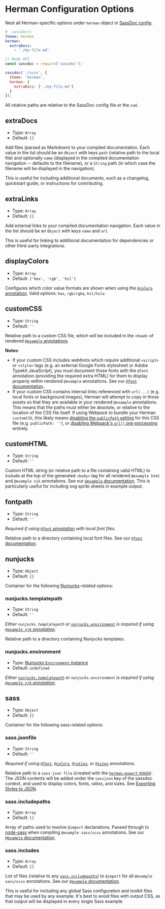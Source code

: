 # Herman Configuration Options

Nest all Herman-specific options
under `herman` object in [SassDoc config][sdconfig].

[sdconfig]: http://sassdoc.com/configuration/

```yaml
# .sassdocrc
theme: herman
herman:
  extraDocs:
    - './my-file.md'
```

```js
// Node API
const sassdoc = require('sassdoc');

sassdoc('./scss', {
  theme: 'herman',
  herman: {
    extraDocs: ['./my-file.md']
  }
});
```

All relative paths are relative to the SassDoc config file or the `cwd`.


## extraDocs

- Type: `Array`
- Default: `[]`

Add files (parsed as Markdown) to your compiled documentation.
Each value in the list should be an `Object`
with keys `path` (relative path to the local file)
and optionally `name` (displayed in the compiled documentation navigation --
defaults to the filename),
or a `String` path
(in which case the filename will be displayed in the navigation).

This is useful for including additional documents,
such as a changelog, quickstart guide,
or instructions for contributing.


## extraLinks

- Type: `Array`
- Default: `[]`

Add external links to your compiled documentation navigation.
Each value in the list should be an `Object` with keys `name` and `url`.

This is useful for linking to additional documentation
for dependencies or other third-party integrations.


## displayColors

- Type: `Array`
- Default: `['hex', 'rgb', 'hsl']`

Configures which color value formats are shown
when using the [`@colors` annotation][color-preview].
Valid options: `hex`, `rgb/rgba`, `hsl/hsla`

[color-preview]: http://oddbird.net/herman/docs/demo_colors.html


## customCSS

- Type: `String`
- Default: `''`

Relative path to a custom CSS file,
which will be included in the `<head>` of rendered
[`@example` annotations][example-docs].

**Notes:**

- If your custom CSS includes webfonts
  which require additional `<script>` or `<style>` tags
  (e.g. an external Google Fonts stylesheet or Adobe Typekit JavaScript),
  you must document those fonts with the `@font` annotation
  (providing the required extra HTML)
  for them to display properly
  within rendered `@example` annotations.
  See our [`@font` documentation][font-docs-webfonts].
- If your custom CSS contains internal links
  referenced with `url(...)`
  (e.g. local fonts or background images),
  Herman will attempt to copy in those assets
  so that they are available
  in your rendered `@example` annotations.
  This means that the paths must either be absolute,
  or relative to the location of the CSS file itself.
  If using Webpack to bundle your Herman `customCSS`,
  this likely means [disabling the `publicPath` setting][extract-text]
  for this CSS file (e.g. `publicPath: ''`),
  or [disabling Webpack's `url()` pre-processing][css-loader] entirely.

[font-docs-webfonts]: http://oddbird.net/herman/docs/demo_fonts.html#displaying-webfonts
[extract-text]: https://github.com/webpack-contrib/extract-text-webpack-plugin#extract
[css-loader]: https://github.com/webpack-contrib/css-loader#url


## customHTML

- Type: `String`
- Default: `''`

Custom HTML string (or relative path to a file containing valid HTML)
to include at the top of the generated `<body>` tag
for all rendered `@example html` and `@example njk` annotations.
See our [`@example` documentation][example-docs].
This is particularly useful for including svg sprite sheets
in example output.

[example-docs]: http://oddbird.net/herman/docs/demo_examples.html


## fontpath

- Type: `String`
- Default: `''`

*Required if using [`@font` annotation][font-docs-local] with local font
files.*

Relative path to a directory containing local font files.
See our [`@font` documentation][font-docs-local].

[font-docs-local]: http://oddbird.net/herman/docs/demo_fonts.html#displaying-local-fonts


## nunjucks

- Type: `Object`
- Default: `{}`

Container for the following [Nunjucks][nunjucks]-related options:

[nunjucks]: https://mozilla.github.io/nunjucks/


### nunjucks.templatepath

- Type: `String`
- Default: `''`

*Either `nunjucks.templatepath` or
[`nunjucks.environment`](#nunjucks-environment) is required if using
[`@example njk` annotation][example-njk].*

Relative path to a directory containing Nunjucks templates.


### nunjucks.environment

- Type: [Nunjucks `Environment` instance][njk-instance]
- Default: `undefined`

[njk-instance]: https://mozilla.github.io/nunjucks/api.html#environment

*Either [`nunjucks.templatepath`](#nunjucks-templatepath) or
`nunjucks.environment` is required if using
[`@example njk` annotation][example-njk].*

[example-njk]: http://oddbird.net/herman/docs/demo_examples.html#compiling-nunjucks


## sass

- Type: `Object`
- Default: `{}`

Container for the following sass-related options:


### sass.jsonfile

- Type: `String`
- Default: `''`

*Required if using [`@font`][font-docs], [`@colors`][color-preview],
[`@ratios`][ratio-preview], or [`@sizes`][size-preview] annotations.*

Relative path to a `sass-json file`
(created with the [`herman-export` mixin][export-mixin]).
The JSON contents will be added under the
`sassjson` key of the sassdoc context,
and used to display colors, fonts, ratios, and sizes.
See [Exporting Styles to JSON][export].

[font-docs]: http://oddbird.net/herman/docs/demo_fonts.html
[ratio-preview]: http://oddbird.net/herman/docs/demo_sizes.html#preview-ratios
[size-preview]: http://oddbird.net/herman/docs/demo_sizes.html#preview-sizes
[export]: http://oddbird.net/herman/docs/api_json-export.html
[export-mixin]: http://oddbird.net/herman/docs/api_json-export.html#mixin--herman-export


### sass.includepaths

- Type: `Array`
- Default: `[]`

Array of paths used to resolve `@import` declarations.
Passed through to [node-sass] when
compiling `@example sass/scss` annotations.
See our [`@example` documentation][example-docs-scss].

[node-sass]: https://github.com/sass/node-sass/#includepaths


### sass.includes

- Type: `Array`
- Default: `[]`

List of files (relative to any [`sass.includepaths`](#sass-includepaths)) to
`@import` for all `@example sass/scss` annotations.
See our [`@example` documentation][example-docs-scss].

This is useful for including any global
Sass configuration and toolkit files
that may be used by any example.
It's best to avoid files with output CSS,
as that output will be displayed in every single Sass example.

[example-docs-scss]: http://oddbird.net/herman/docs/demo_examples.html#compiling-sass-scss
